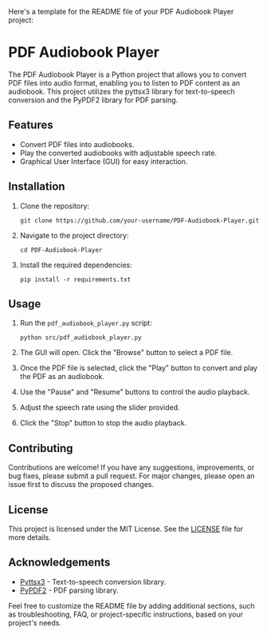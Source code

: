 Here's a template for the README file of your PDF Audiobook Player project:

# PDF Audiobook Player

The PDF Audiobook Player is a Python project that allows you to convert PDF files into audio format, enabling you to listen to PDF content as an audiobook. This project utilizes the pyttsx3 library for text-to-speech conversion and the PyPDF2 library for PDF parsing.

## Features

- Convert PDF files into audiobooks.
- Play the converted audiobooks with adjustable speech rate.
- Graphical User Interface (GUI) for easy interaction.

## Installation

1. Clone the repository:

   ```shell
   git clone https://github.com/your-username/PDF-Audiobook-Player.git
   ```

2. Navigate to the project directory:

   ```shell
   cd PDF-Audiobook-Player
   ```

3. Install the required dependencies:

   ```shell
   pip install -r requirements.txt
   ```

## Usage

1. Run the `pdf_audiobook_player.py` script:

   ```shell
   python src/pdf_audiobook_player.py
   ```

2. The GUI will open. Click the "Browse" button to select a PDF file.
3. Once the PDF file is selected, click the "Play" button to convert and play the PDF as an audiobook.
4. Use the "Pause" and "Resume" buttons to control the audio playback.
5. Adjust the speech rate using the slider provided.
6. Click the "Stop" button to stop the audio playback.

## Contributing

Contributions are welcome! If you have any suggestions, improvements, or bug fixes, please submit a pull request. For major changes, please open an issue first to discuss the proposed changes.

## License

This project is licensed under the MIT License. See the [LICENSE](LICENSE) file for more details.

## Acknowledgements

- [Pyttsx3](https://github.com/nateshmbhat/pyttsx3) - Text-to-speech conversion library.
- [PyPDF2](https://github.com/mstamy2/PyPDF2) - PDF parsing library.

Feel free to customize the README file by adding additional sections, such as troubleshooting, FAQ, or project-specific instructions, based on your project's needs.
